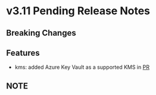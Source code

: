 # v3.11 Pending Release Notes

## Breaking Changes

## Features

- kms: added Azure Key Vault as a supported KMS in [PR](https://github.com/ceph/ceph-csi/pull/4455)

## NOTE
